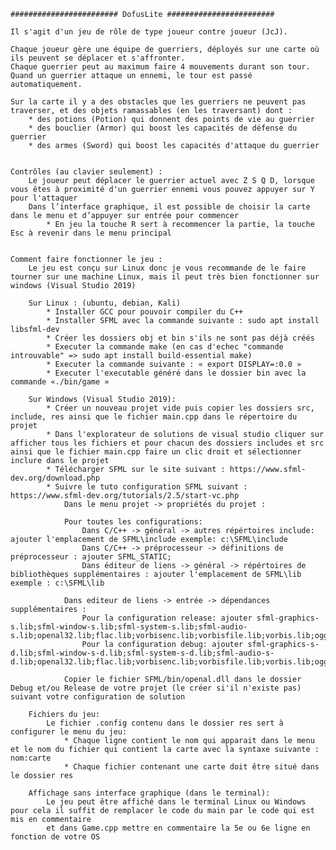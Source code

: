 	######################## DofusLite ########################

	Il s'agit d'un jeu de rôle de type joueur contre joueur (JcJ).

	Chaque joueur gère une équipe de guerriers, déployés sur une carte où ils peuvent se déplacer et s'affronter.
	Chaque guerrier peut au maximum faire 4 mouvements durant son tour.
	Quand un guerrier attaque un ennemi, le tour est passé automatiquement.

	Sur la carte il y a des obstacles que les guerriers ne peuvent pas traverser, et des objets ramassables (en les traversant) dont :
		* des potions (Potion) qui donnent des points de vie au guerrier 
		* des bouclier (Armor) qui boost les capacités de défense du guerrier 
		* des armes (Sword) qui boost les capacités d'attaque du guerrier 


	Contrôles (au clavier seulement) :
		Le joueur peut déplacer le guerrier actuel avec Z S Q D, lorsque vous êtes à proximité d'un guerrier ennemi vous pouvez appuyer sur Y pour l'attaquer
		Dans l’interface graphique, il est possible de choisir la carte dans le menu et d’appuyer sur entrée pour commencer
			* En jeu la touche R sert à recommencer la partie, la touche Esc à revenir dans le menu principal


	Comment faire fonctionner le jeu :
		Le jeu est conçu sur Linux donc je vous recommande de le faire tourner sur une machine Linux, mais il peut très bien fonctionner sur windows (Visual Studio 2019)

		Sur Linux : (ubuntu, debian, Kali)
			* Installer GCC pour pouvoir compiler du C++
			* Installer SFML avec la commande suivante : sudo apt install libsfml-dev
			* Créer les dossiers obj et bin s'ils ne sont pas déjà créés
			* Executer la commande make (en cas d'echec "commande introuvable" => sudo apt install build-essential make)
			* Executer la commande suivante : « export DISPLAY=:0.0 »
			* Executer l'executable généré dans le dossier bin avec la commande «./bin/game »

		Sur Windows (Visual Studio 2019):
			* Créer un nouveau projet vide puis copier les dossiers src, include, res ainsi que le fichier main.cpp dans le répertoire du projet
			* Dans l'explorateur de solutions de visual studio cliquer sur afficher tous les fichiers et pour chacun des dossiers includes et src ainsi que le fichier main.cpp faire un clic droit et sélectionner inclure dans le projet
			* Télécharger SFML sur le site suivant : https://www.sfml-dev.org/download.php
			* Suivre le tuto configuration SFML suivant : https://www.sfml-dev.org/tutorials/2.5/start-vc.php
				Dans le menu projet -> propriétés du projet :

				Pour toutes les configurations:
					Dans C/C++ -> général -> autres répértoires include: ajouter l'emplacement de SFML\include exemple: c:\SFML\include
					Dans C/C++ -> préprocesseur -> définitions de préprocesseur : ajouter SFML_STATIC;
					Dans éditeur de liens -> général -> répértoires de bibliothèques supplémentaires : ajouter l'emplacement de SFML\lib exemple : c:\SFML\lib

				Dans editeur de liens -> entrée -> dépendances supplémentaires :
					Pour la configuration release: ajouter sfml-graphics-s.lib;sfml-window-s.lib;sfml-system-s.lib;sfml-audio-s.lib;openal32.lib;flac.lib;vorbisenc.lib;vorbisfile.lib;vorbis.lib;ogg.lib;winmm.lib;opengl32.lib;freetype.lib;gdi32.lib;
					Pour la configuration debug: ajouter sfml-graphics-s-d.lib;sfml-window-s-d.lib;sfml-system-s-d.lib;sfml-audio-s-d.lib;openal32.lib;flac.lib;vorbisenc.lib;vorbisfile.lib;vorbis.lib;ogg.lib;winmm.lib;opengl32.lib;freetype.lib;gdi32.lib;
					
				Copier le fichier SFML/bin/openal.dll dans le dossier Debug et/ou Release de votre projet (le créer si'il n'existe pas) suivant votre configuration de solution

		Fichiers du jeu:
			Le fichier .config contenu dans le dossier res sert à configurer le menu du jeu:
				* Chaque ligne contient le nom qui apparait dans le menu et le nom du fichier qui contient la carte avec la syntaxe suivante : nom:carte
				* Chaque fichier contenant une carte doit être situé dans le dossier res

		Affichage sans interface graphique (dans le terminal):
			Le jeu peut être affiché dans le terminal Linux ou Windows pour cela il suffit de remplacer le code du main par le code qui est mis en commentaire
			et dans Game.cpp mettre en commentaire la 5e ou 6e ligne en fonction de votre OS